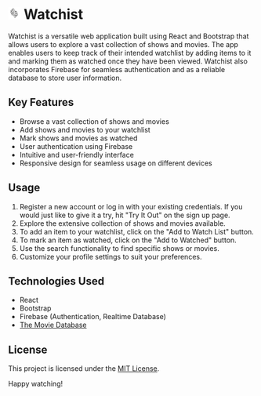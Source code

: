 # <img src="/src/assets/logo.png" width="25"/> Watchist

Watchist is a versatile web application built using React and Bootstrap that allows users to explore a vast collection of shows and movies. The app enables users to keep track of their intended watchlist by adding items to it and marking them as watched once they have been viewed. Watchist also incorporates Firebase for seamless authentication and as a reliable database to store user information.

## Key Features

- Browse a vast collection of shows and movies
- Add shows and movies to your watchlist
- Mark shows and movies as watched
- User authentication using Firebase
- Intuitive and user-friendly interface
- Responsive design for seamless usage on different devices

## Usage

1. Register a new account or log in with your existing credentials. If you would just like to give it a try, hit "Try It Out" on the sign up page.
2. Explore the extensive collection of shows and movies available.
3. To add an item to your watchlist, click on the "Add to Watch List" button.
4. To mark an item as watched, click on the "Add to Watched" button.
5. Use the search functionality to find specific shows or movies.
6. Customize your profile settings to suit your preferences.

## Technologies Used

- React
- Bootstrap
- Firebase (Authentication, Realtime Database)
- [The Movie Database](https://www.themoviedb.org/)

## License

This project is licensed under the [MIT License](https://opensource.org/licenses/MIT).

Happy watching!
